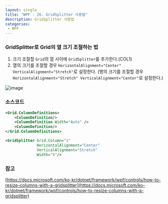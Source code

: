 ```yaml
---
layout: single
title: "WPF : 26. GridSplitter 사용법"
description: GridSplitter 사용법
categories:
 - WPF
---
```


### GridSplitter로 Grid의 열 크기 조절하는 법

1. 크기 조절할 `Grid`의 열 사이에 `GridSplitter`를 추가한다.(COL1)
2. 열의 크기를 조절할 경우 `HorizontalAlignment="Center" VerticalAlignment="Stretch"`로 설정한다. (행의 크기를 조절할 경우 `HorizontalAlignment="Stretch" VerticalAlignment="Center"`로 설정한다.)

![image](https://user-images.githubusercontent.com/38006679/155905368-5f0dd894-38f6-4a48-bb7e-fc9a57736633.png)


### 소스코드

```xml
<Grid.ColumnDefinitions>
    <ColumnDefinition/>
    <ColumnDefinition Width="Auto" />
    <ColumnDefinition/>
</Grid.ColumnDefinitions>
```

```xml
<GridSplitter Grid.Column="1"
              HorizontalAlignment="Center"
              VerticalAlignment="Stretch"
              Width="5"/>
```

### 참고

[https://docs.microsoft.com/ko-kr/dotnet/framework/wpf/controls/how-to-resize-columns-with-a-gridsplitter](https://docs.microsoft.com/ko-kr/dotnet/framework/wpf/controls/how-to-resize-columns-with-a-gridsplitter)